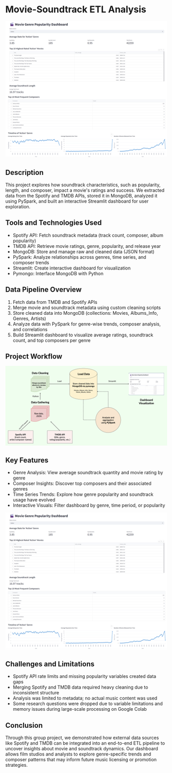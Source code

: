 # Movie-Soundtrack ETL Analysis

<p align="center"> <img src="Screenshots/demo.png" alt="Dashboard Preview" width="600"/> </p>

## Description
This project explores how soundtrack characteristics, such as popularity, length, and composer, impact a movie's ratings and success. We extracted data from the Spotify and TMDB APIs, stored it in MongoDB, analyzed it using PySpark, and built an interactive Streamlit dashboard for user exploration.

## Tools and Technologies Used
- Spotify API: Fetch soundtrack metadata (track count, composer, album popularity)
- TMDB API: Retrieve movie ratings, genre, popularity, and release year
- MongoDB: Store and manage raw and cleaned data (JSON format)
- PySpark: Analyze relationships across genres, time series, and composer trends
- Streamlit: Create interactive dashboard for visualization
- Pymongo: Interface MongoDB with Python

## Data Pipeline Overview
1. Fetch data from TMDB and Spotify APIs
2. Merge movie and soundtrack metadata using custom cleaning scripts
3. Store cleaned data into MongoDB (collections: Movies, Albums_Info, Genres, Artists)
4. Analyze data with PySpark for genre-wise trends, composer analysis, and correlations
5. Build Streamlit dashboard to visualize average ratings, soundtrack count, and top composers per genre

## Project Workflow

<p> <img src="Screenshots/workflow.png" alt="Dashboard Preview" width="800"/> </p>

## Key Features
- Genre Analysis: View average soundtrack quantity and movie rating by genre
- Composer Insights: Discover top composers and their associated genres
- Time Series Trends: Explore how genre popularity and soundtrack usage have evolved
- Interactive Visuals: Filter dashboard by genre, time period, or popularity

<p> <img src="Screenshots/demo.png" alt="Dashboard Preview" width="600"/> </p>

## Challenges and Limitations
- Spotify API rate limits and missing popularity variables created data gaps
- Merging Spotify and TMDB data required heavy cleaning due to inconsistent structure
- Analysis was limited to metadata; no actual music content was used
- Some research questions were dropped due to variable limitations and memory issues during large-scale processing on Google Colab

## Conclusion
Through this group project, we demonstrated how external data sources like Spotify and TMDB can be integrated into an end-to-end ETL pipeline to uncover insights about movie and soundtrack dynamics. Our dashboard allows film studios and analysts to explore genre-specific trends and composer patterns that may inform future music licensing or promotion strategies.
